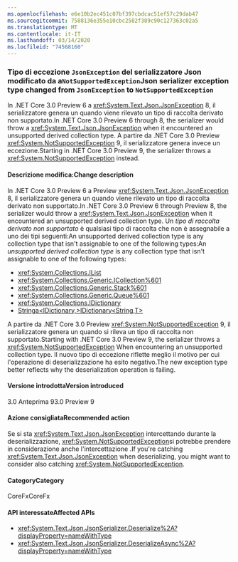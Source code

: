 ```yaml
---
ms.openlocfilehash: e6e10b2ec451c07bf397cbdcac51ef57c29dab47
ms.sourcegitcommit: 7588136e355e10cbc2582f389c90c127363c02a5
ms.translationtype: MT
ms.contentlocale: it-IT
ms.lasthandoff: 03/14/2020
ms.locfileid: "74568160"
---
```

### <a name="json-serializer-exception-type-changed-from-jsonexception-to-notsupportedexception"></a><span data-ttu-id="b975f-101">Tipo di eccezione `JsonException` del serializzatore Json modificato da a`NotSupportedException`</span><span class="sxs-lookup"><span data-stu-id="b975f-101">Json serializer exception type changed from `JsonException` to `NotSupportedException`</span></span>

<span data-ttu-id="b975f-102">In .NET Core 3.0 Preview 6 a <xref:System.Text.Json.JsonException> 8, il serializzatore genera un quando viene rilevato un tipo di raccolta derivato non supportato.</span><span class="sxs-lookup"><span data-stu-id="b975f-102">In .NET Core 3.0 Preview 6 through 8, the serializer would throw a <xref:System.Text.Json.JsonException> when it encountered an unsupported derived collection type.</span></span> <span data-ttu-id="b975f-103">A partire da .NET Core 3.0 Preview <xref:System.NotSupportedException> 9, il serializzatore genera invece un eccezione.</span><span class="sxs-lookup"><span data-stu-id="b975f-103">Starting in .NET Core 3.0 Preview 9, the serializer throws a <xref:System.NotSupportedException> instead.</span></span>

#### <a name="change-description"></a><span data-ttu-id="b975f-104">Descrizione modifica:</span><span class="sxs-lookup"><span data-stu-id="b975f-104">Change description</span></span>

<span data-ttu-id="b975f-105">In .NET Core 3.0 Preview 6 a Preview <xref:System.Text.Json.JsonException> 8, il serializzatore genera un quando viene rilevato un tipo di raccolta derivato non supportato.</span><span class="sxs-lookup"><span data-stu-id="b975f-105">In .NET Core 3.0 Preview 6 through Preview 8, the serializer would throw a <xref:System.Text.Json.JsonException>  when it encountered an unsupported derived collection type.</span></span> <span data-ttu-id="b975f-106">Un *tipo di raccolta derivato non supportato* è qualsiasi tipo di raccolta che non è assegnabile a uno dei tipi seguenti:An unsupported derived collection type is any collection type that isn't assignable to one of the following types:</span><span class="sxs-lookup"><span data-stu-id="b975f-106">An *unsupported derived collection type* is any collection type that isn't assignable to one of the following types:</span></span>

- <xref:System.Collections.IList>
- <xref:System.Collections.Generic.ICollection%601>
- <xref:System.Collections.Generic.Stack%601>
- <xref:System.Collections.Generic.Queue%601>
- <xref:System.Collections.IDictionary>
- [<span data-ttu-id="b975f-107">Stringa\<IDictionary,></span><span class="sxs-lookup"><span data-stu-id="b975f-107">IDictionary\<String,T></span></span>](xref:System.Collections.Generic.IDictionary%602)

<span data-ttu-id="b975f-108">A partire da .NET Core 3.0 Preview <xref:System.NotSupportedException> 9, il serializzatore genera un quando si rileva un tipo di raccolta non supportato.</span><span class="sxs-lookup"><span data-stu-id="b975f-108">Starting with .NET Core 3.0 Preview 9, the serializer throws a <xref:System.NotSupportedException> When encountering an unsupported collection type.</span></span> <span data-ttu-id="b975f-109">Il nuovo tipo di eccezione riflette meglio il motivo per cui l'operazione di deserializzazione ha esito negativo.</span><span class="sxs-lookup"><span data-stu-id="b975f-109">The new exception type better reflects why the deserialization operation is failing.</span></span>

#### <a name="version-introduced"></a><span data-ttu-id="b975f-110">Versione introdotta</span><span class="sxs-lookup"><span data-stu-id="b975f-110">Version introduced</span></span>

<span data-ttu-id="b975f-111">3.0 Anteprima 9</span><span class="sxs-lookup"><span data-stu-id="b975f-111">3.0 Preview 9</span></span>

#### <a name="recommended-action"></a><span data-ttu-id="b975f-112">Azione consigliata</span><span class="sxs-lookup"><span data-stu-id="b975f-112">Recommended action</span></span>

<span data-ttu-id="b975f-113">Se si sta <xref:System.Text.Json.JsonException> intercettando durante la deserializzazione, <xref:System.NotSupportedException>si potrebbe prendere in considerazione anche l'intercettazione .</span><span class="sxs-lookup"><span data-stu-id="b975f-113">If you're catching <xref:System.Text.Json.JsonException> when deserializing, you might want to consider also catching <xref:System.NotSupportedException>.</span></span>

#### <a name="category"></a><span data-ttu-id="b975f-114">Category</span><span class="sxs-lookup"><span data-stu-id="b975f-114">Category</span></span>

<span data-ttu-id="b975f-115">CoreFx</span><span class="sxs-lookup"><span data-stu-id="b975f-115">CoreFx</span></span>

#### <a name="affected-apis"></a><span data-ttu-id="b975f-116">API interessate</span><span class="sxs-lookup"><span data-stu-id="b975f-116">Affected APIs</span></span>

- <xref:System.Text.Json.JsonSerializer.Deserialize%2A?displayProperty=nameWithType>
- <xref:System.Text.Json.JsonSerializer.DeserializeAsync%2A?displayProperty=nameWithType>

<!--

#### Affected APIs

- `Overload:System.Text.Json.JsonSerializer.Deserialize`
- `Overload:System.Text.Json.JsonSerializer.DeserializeAsync`

-->
